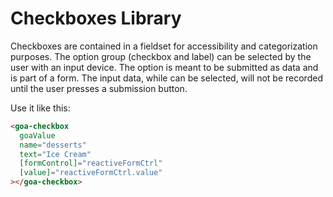 # Checkboxes Library

Checkboxes are contained in a fieldset for accessibility and categorization purposes. The option group (checkbox and label) can be selected by the user with an input device. The option is meant to be submitted as data and is part of a form. The input data, while can be selected, will not be recorded until the user presses a submission button.

Use it like this:

```html
<goa-checkbox
  goaValue
  name="desserts"
  text="Ice Cream"
  [formControl]="reactiveFormCtrl"
  [value]="reactiveFormCtrl.value"
></goa-checkbox>
```
